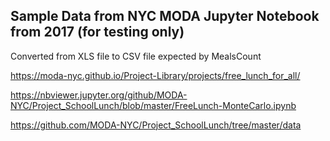 Sample Data from NYC MODA Jupyter Notebook from 2017 (for testing only)
------------------------------------------------------------------------

Converted from XLS file to CSV file expected by MealsCount

https://moda-nyc.github.io/Project-Library/projects/free_lunch_for_all/

https://nbviewer.jupyter.org/github/MODA-NYC/Project_SchoolLunch/blob/master/FreeLunch-MonteCarlo.ipynb

https://github.com/MODA-NYC/Project_SchoolLunch/tree/master/data